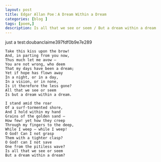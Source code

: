 ```yaml
---
layout: post
title: Edgar Allan Poe：A Dream Within a Dream
categories: [blog ]
tags: [poem,]
description: Is all that we see or seem / But a dream within a dream
---
```


just a test:doubanclaime397fdf0b9e7e289

    Take this kiss upon the brow!
    And, in parting from you now,
    Thus much let me avow —
    You are not wrong, who deem
    That my days have been a dream;
    Yet if hope has flown away
    In a night, or in a day,
    In a vision, or in none,
    Is it therefore the less gone? 
    All that we see or seem
    Is but a dream within a dream.

    I stand amid the roar
    Of a surf-tormented shore,
    And I hold within my hand
    Grains of the golden sand —
    How few! yet how they creep
    Through my fingers to the deep,
    While I weep — while I weep!
    O God! Can I not grasp
    Them with a tighter clasp?
    O God! can I not save
    One from the pitiless wave?
    Is all that we see or seem
    But a dream within a dream? 
    
    

